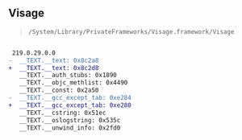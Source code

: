 ## Visage

> `/System/Library/PrivateFrameworks/Visage.framework/Visage`

```diff

 219.0.29.0.0
-  __TEXT.__text: 0x8c2a8
+  __TEXT.__text: 0x8c2d8
   __TEXT.__auth_stubs: 0x1890
   __TEXT.__objc_methlist: 0x4490
   __TEXT.__const: 0x2a50
-  __TEXT.__gcc_except_tab: 0xe284
+  __TEXT.__gcc_except_tab: 0xe280
   __TEXT.__cstring: 0x51ec
   __TEXT.__oslogstring: 0x535c
   __TEXT.__unwind_info: 0x2fd0

```
